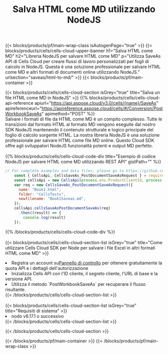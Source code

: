 ﻿---
title:  Salva HTML come MD utilizzando NodeJS
description:  Utilizzando Aspose.Cells Cloud SDK per NodeJS per salvare il file in formato HTML come file in formato MD.
---
{{< blocks/products/pf/main-wrap-class isAutogenPage="true" >}}
{{< blocks/products/cells/cells-cloud-upper-banner h1="Salva HTML come MD" h2="Libreria NodeJS per salvare HTML come MD" p="Utilizza SaveAs API di Cells Cloud per creare flussi di lavoro personalizzati per fogli di calcolo in NodeJS. Questa è una soluzione professionale per salvare HTML come MD e altri formati di documenti online utilizzando NodeJS." urlsection="saveas/html-to-md/" >}}
{{< blocks/products/pf/main-container >}}

{{< blocks/products/cells/cells-cloud-section isGrey="true" title="Salva un file HTML come MD in NodeJS" >}}
{{% blocks/products/cells/cells-cloud-api-reference apiurl="https://api.aspose.cloud/v3.0/cells/{name}/SaveAs" apireferenceurl="https://apireference.aspose.cloud/cells/#/Conversion/PostWorkbookSaveAs" apimethod="POST" %}}
<br/>
Salvare i formati di file da HTML come MD è un compito complesso. Tutte le transizioni dal formato HTML al formato MD vengono eseguite dal nostro SDK NodeJS mantenendo il contenuto strutturale e logico principale del foglio di calcolo sorgente HTML. La nostra libreria NodeJS è una soluzione professionale per salvare HTML come file MD online. Questo Cloud SDK offre agli sviluppatori NodeJS funzionalità potenti e output MD perfetto.
<br/>
<br/>
{{% blocks/products/cells/cells-cloud-code-div title="Esempio di codice NodeJS per salvare HTML come MD utilizzando REST API" gistPath="" %}}
  
```js
// For complete examples and data files, please go to https://github.com/aspose-cells-cloud/aspose-cells-cloud-node/
    const { CellsApi, CellsSaveAs_PostDocumentSaveAsRequest } = require("asposecellscloud");
    const cellsApi = new CellsApi(process.env.ProductClientId, process.env.ProductClientSecret);
    var req = new CellsSaveAs_PostDocumentSaveAsRequest({
      name: "Book1.html",
      folder: "CellsTests",
      newfilename: "Book1Saveas.md",
    });
    cellsApi.cellsSaveAsPostDocumentSaveAs(req)
      .then((result) => {
        console.log(result)
    });
```
  
{{% /blocks/products/cells/cells-cloud-code-div %}}
<br/>
<br/>
{{< blocks/products/cells/cells-cloud-section-list isGrey="true" title="Come utilizzare Cells Cloud SDK per Node per salvare i file Excel in altri formati HTML come MD" >}}
<li> Registra un account su<a href="https://dashboard.aspose.cloud/">Pannello di controllo</a> per ottenere gratuitamente la quota API e i dettagli dell'autorizzazione</li>
<li>Inizializza Cells API con l'ID cliente, il segreto cliente, l'URL di base e la versione API.</li>
<li>Utilizza il metodo `PostWorkbookSaveAs` per recuperare il flusso risultante.</li>
{{< /blocks/products/cells/cells-cloud-section-list >}}
<br/>
<br/>
{{< blocks/products/cells/cells-cloud-section-list isGrey="true" title="Requisiti di sistema" >}}
<li>nodo v6.17.1 o successivo</li>
{{< /blocks/products/cells/cells-cloud-section-list >}}

{{< /blocks/products/cells/cells-cloud-section >}}

{{< /blocks/products/pf/main-container >}}
{{< /blocks/products/pf/main-wrap-class >}}
